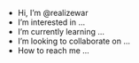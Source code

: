 - Hi, I’m @realizewar
- I’m interested in ...
- I’m currently learning ...
- I’m looking to collaborate on ...
- How to reach me ...

<!---

![<rea>](https://img.shields.io/badge/<REA>-<black>?style=for-the-badge&logo=<rea>&logoColor=<red>)
[![linkedin](https://img.shields.io/badge/Linkedin-000000?style=for-the-badge&logo=Linkedin&logoColor=blue)](https://www.linkedin.com/in/emre-can-ya%C5%9Far-3a9a36229/)
--->
